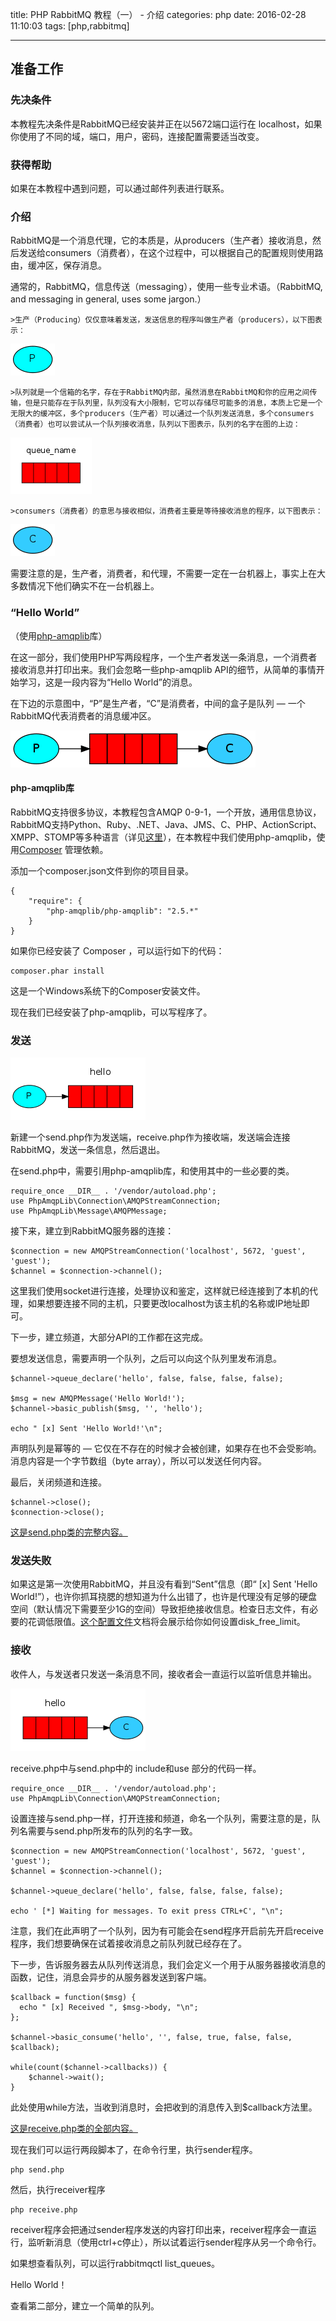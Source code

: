title: PHP RabbitMQ 教程（一） - 介绍
categories: php
date: 2016-02-28 11:10:03
tags:  [php,rabbitmq]

---

## 准备工作
### 先决条件

本教程先决条件是RabbitMQ已经安装并正在以5672端口运行在 localhost，如果你使用了不同的域，端口，用户，密码，连接配置需要适当改变。

### 获得帮助

如果在本教程中遇到问题，可以通过邮件列表进行联系。

### 介绍

RabbitMQ是一个消息代理，它的本质是，从producers（生产者）接收消息，然后发送给consumers（消费者），在这个过程中，可以根据自己的配置规则使用路由，缓冲区，保存消息。

通常的，RabbitMQ，信息传送（messaging），使用一些专业术语。（RabbitMQ, and messaging in general, uses some jargon.）

	>生产（Producing）仅仅意味着发送，发送信息的程序叫做生产者（producers），以下图表示：
	
![](/images/rabbitmq/producer.png)
	
	>队列就是一个信箱的名字，存在于RabbitMQ内部，虽然消息在RabbitMQ和你的应用之间传输，但是只能存在于队列里，队列没有大小限制，它可以存储尽可能多的消息，本质上它是一个无限大的缓冲区，多个producers（生产者）可以通过一个队列发送消息，多个consumers（消费者）也可以尝试从一个队列接收消息，队列以下图表示，队列的名字在图的上边：

![](/images/rabbitmq/queue.png)	

	>consumers（消费者）的意思与接收相似，消费者主要是等待接收消息的程序，以下图表示：
	
![](/images/rabbitmq/consumer.png)	

需要注意的是，生产者，消费者，和代理，不需要一定在一台机器上，事实上在大多数情况下他们确实不在一台机器上。

### “Hello World”

（使用[php-amqplib](https://github.com/php-amqplib/php-amqplib)库）

在这一部分，我们使用PHP写两段程序，一个生产者发送一条消息，一个消费者接收消息并打印出来。我们会忽略一些php-amqplib API的细节，从简单的事情开始学习，这是一段内容为“Hello World”的消息。

在下边的示意图中，“P”是生产者，“C”是消费者，中间的盒子是队列 — 一个RabbitMQ代表消费者的消息缓冲区。

![](/images/rabbitmq/python-one.png)

#### php-amqplib库

RabbitMQ支持很多协议，本教程包含AMQP 0-9-1，一个开放，通用信息协议，RabbitMQ支持Python、Ruby、.NET、Java、JMS、C、PHP、ActionScript、XMPP、STOMP等多种语言（详见[这里](http://www.rabbitmq.com/devtools.html)），在本教程中我们使用php-amqplib，使用[Composer](https://getcomposer.org/doc/00-intro.md) 管理依赖。

添加一个composer.json文件到你的项目目录。

```
{
    "require": {
        "php-amqplib/php-amqplib": "2.5.*"
    }
}
```

如果你已经安装了 Composer ，可以运行如下的代码：

```
composer.phar install
```

这是一个Windows系统下的Composer安装文件。

现在我们已经安装了php-amqplib，可以写程序了。

### 发送

![](/images/rabbitmq/sending.png)

新建一个send.php作为发送端，receive.php作为接收端，发送端会连接RabbitMQ，发送一条信息，然后退出。

在send.php中，需要引用php-amqplib库，和使用其中的一些必要的类。

```
require_once __DIR__ . '/vendor/autoload.php';
use PhpAmqpLib\Connection\AMQPStreamConnection;
use PhpAmqpLib\Message\AMQPMessage;

```

接下来，建立到RabbitMQ服务器的连接：

```
$connection = new AMQPStreamConnection('localhost', 5672, 'guest', 'guest');
$channel = $connection->channel();

```

这里我们使用socket进行连接，处理协议和鉴定，这样就已经连接到了本机的代理，如果想要连接不同的主机，只要更改localhost为该主机的名称或IP地址即可。

下一步，建立频道，大部分API的工作都在这完成。

要想发送信息，需要声明一个队列，之后可以向这个队列里发布消息。

```
$channel->queue_declare('hello', false, false, false, false);

$msg = new AMQPMessage('Hello World!');
$channel->basic_publish($msg, '', 'hello');

echo " [x] Sent 'Hello World!'\n";

```

声明队列是幂等的 — 它仅在不存在的时候才会被创建，如果存在也不会受影响。消息内容是一个字节数组（byte array），所以可以发送任何内容。

最后，关闭频道和连接。

```
$channel->close();
$connection->close();
```

[这是send.php类的完整内容。](https://github.com/rabbitmq/rabbitmq-tutorials/blob/master/php/send.php)

### 发送失败

如果这是第一次使用RabbitMQ，并且没有看到“Sent”信息（即“ [x] Sent 'Hello World!”），也许你抓耳挠腮的想知道为什么出错了，也许是代理没有足够的硬盘空间（默认情况下需要至少1G的空间）导致拒绝接收信息。检查日志文件，有必要的花调低限值。[这个配置文件](http://www.rabbitmq.com/configure.html#config-items)文档将会展示给你如何设置disk_free_limit。

### 接收

收件人，与发送者只发送一条消息不同，接收者会一直运行以监听信息并输出。

![](/images/rabbitmq/receiving.png)

receive.php中与send.php中的 include和use 部分的代码一样。

```
require_once __DIR__ . '/vendor/autoload.php';
use PhpAmqpLib\Connection\AMQPStreamConnection;

```

设置连接与send.php一样，打开连接和频道，命名一个队列，需要注意的是，队列名需要与send.php所发布的队列的名字一致。

```
$connection = new AMQPStreamConnection('localhost', 5672, 'guest', 'guest');
$channel = $connection->channel();

$channel->queue_declare('hello', false, false, false, false);

echo ' [*] Waiting for messages. To exit press CTRL+C', "\n";

```

注意，我们在此声明了一个队列，因为有可能会在send程序开启前先开启receive程序，我们想要确保在试着接收消息之前队列就已经存在了。

下一步，告诉服务器去从队列传送消息，我们会定义一个用于从服务器接收消息的函数，记住，消息会异步的从服务器发送到客户端。

```
$callback = function($msg) {
  echo " [x] Received ", $msg->body, "\n";
};

$channel->basic_consume('hello', '', false, true, false, false, $callback);

while(count($channel->callbacks)) {
    $channel->wait();
}
```
此处使用while方法，当收到消息时，会把收到的消息传入到$callback方法里。

[这是receive.php类的全部内容。](https://github.com/rabbitmq/rabbitmq-tutorials/blob/master/php/receive.php)

现在我们可以运行两段脚本了，在命令行里，执行sender程序。

```
php send.php

```

然后，执行receiver程序

```
php receive.php

```

receiver程序会把通过sender程序发送的内容打印出来，receiver程序会一直运行，监听新消息（使用ctrl+c停止），所以试着运行sender程序从另一个命令行。

如果想查看队列，可以运行rabbitmqctl list_queues。

Hello World！

查看第二部分，建立一个简单的队列。
